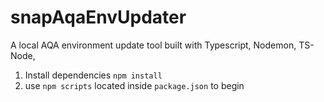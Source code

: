 # snapAqaEnvUpdater

A local AQA environment update tool built with Typescript, Nodemon, TS-Node, 

1) Install dependencies ```npm install```
2) use ```npm scripts``` located inside ```package.json``` to begin

